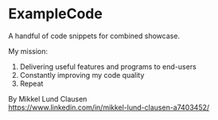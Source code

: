 # ExampleCode
A handful of code snippets for combined showcase.

My mission:
1. Delivering useful features and programs to end-users
2. Constantly improving my code quality
3. Repeat

By Mikkel Lund Clausen<br>
https://www.linkedin.com/in/mikkel-lund-clausen-a7403452/
